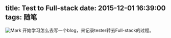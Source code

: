title: Test to Full-stack
date: 2015-12-01 16:39:00
tags: 随笔
---
![Mark](http://7xnznd.com1.z0.glb.clouddn.com/wp-content/uploads/2015/11/wpid-966128b1ee224b2142d25de2bac65386.jpg "Mark")
开始学习怎么去写一个blog，来记录tester转去Full-stack的过程。
